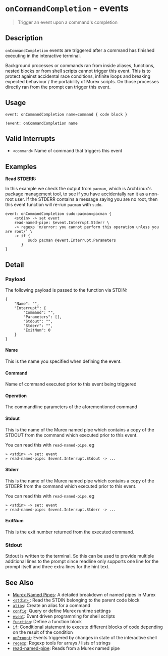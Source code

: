 # `onCommandCompletion` - events

> Trigger an event upon a command's completion

## Description

`onCommandCompletion` events are triggered after a command has finished
executing in the interactive terminal.

Background processes or commands ran from inside aliases, functions, nested
blocks or from shell scripts cannot trigger this event. This is to protect
against accidental race conditions, infinite loops and breaking expected
behaviour / the portability of Murex scripts. On those processes directly ran
from the prompt can trigger this event.

## Usage

    event: onCommandCompletion name=command { code block }
    
    !event: onCommandCompletion name

## Valid Interrupts

* `<command>`
    Name of command that triggers this event

## Examples

**Read STDERR:**

In this example we check the output from `pacman`, which is ArchLinux's package
management tool, to see if you have accidentally ran it as a non-root user. If
the STDERR contains a message saying you are no root, then this event function
will re-run `pacman` with `sudo`.

    event: onCommandCompletion sudo-pacman=pacman {
        <stdin> -> set event
        read-named-pipe: $event.Interrupt.Stderr \
        -> regexp 'm/error: you cannot perform this operation unless you are root/' \
        -> if {
              sudo pacman @event.Interrupt.Parameters
           }
    }

## Detail

### Payload

The following payload is passed to the function via STDIN:

    {
        "Name": "",
        "Interrupt": {
            "Command": "",
            "Parameters": [],
            "Stdout": "",
            "Stderr": "",
            "ExitNum": 0
        }
    }
    
#### Name

This is the name you specified when defining the event.

#### Command

Name of command executed prior to this event being triggered

#### Operation

The commandline parameters of the aforementioned command

#### Stdout

This is the name of the Murex named pipe which contains a copy of the STDOUT
from the command which executed prior to this event.

You can read this with `read-named-pipe`. eg

    » <stdin> -> set: event
    » read-named-pipe: $event.Interrupt.Stdout -> ...
    
#### Stderr

This is the name of the Murex named pipe which contains a copy of the STDERR
from the command which executed prior to this event.

You can read this with `read-named-pipe`. eg

    » <stdin> -> set: event
    » read-named-pipe: $event.Interrupt.Stderr -> ...
    
#### ExitNum

This is the exit number returned from the executed command.

### Stdout

Stdout is written to the terminal. So this can be used to provide multiple
additional lines to the prompt since readline only supports one line for the
prompt itself and three extra lines for the hint text.

## See Also

* [Murex Named Pipes](../user-guide/namedpipes.md):
  A detailed breakdown of named pipes in Murex
* [`<stdin>` ](../commands/stdin.md):
  Read the STDIN belonging to the parent code block
* [`alias`](../commands/alias.md):
  Create an alias for a command
* [`config`](../commands/config.md):
  Query or define Murex runtime settings
* [`event`](../commands/event.md):
  Event driven programming for shell scripts
* [`function`](../commands/function.md):
  Define a function block
* [`if`](../commands/if.md):
  Conditional statement to execute different blocks of code depending on the result of the condition
* [`onPrompt`](../events/onprompt.md):
  Events triggered by changes in state of the interactive shell
* [`regexp`](../commands/regexp.md):
  Regexp tools for arrays / lists of strings
* [read-named-pipe](../commands/namedpipe.md):
  Reads from a Murex named pipe
